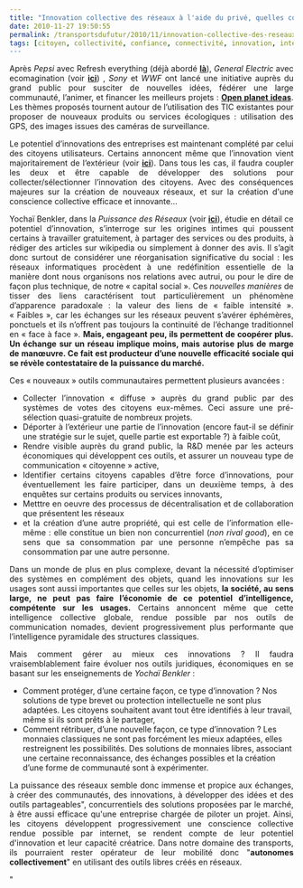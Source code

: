 ```yaml
---
title: "Innovation collective des réseaux à l'aide du privé, quelles conséquences ?"
date: 2010-11-27 19:50:55
permalink: /transportsdufutur/2010/11/innovation-collective-des-reseaux-a-laide-du-prive-quelles-consequences.html
tags: [citoyen, collectivité, confiance, connectivité, innovation, internet, open innovation, open source, partage de données, Plateforme d'idées, réseaux, Service de mobilité]
---
```


<p style="text-align: justify">Après <em>Pepsi </em>avec Refresh everything (déjà abordé <strong><a href="https://gabrielplassat.github.io/transportsdufutur/2010/03/il-parait-que-pepsi-pourrait-financer-des-motos-hybrides-.html" target="_blank">là</a></strong>), <em>General Electric </em>avec ecomagination (voir <strong><a href="https://gabrielplassat.github.io/transportsdufutur/2010/11/general-electric-se-prepare-a-devenir-le-leader-mondial-en-matiere-de-mobilite-electrique.html" target="_blank">ici</a></strong>) , <em>Sony </em>et <em>WWF </em>ont lancé une initiative auprès du grand public pour susciter de nouvelles idées, fédérer une large communauté, l’animer, et financer les meilleurs projets : <strong><a href="http://www.openplanetideas.com/">Open planet ideas</a></strong>. Les thèmes proposés tournent autour de l’utilisation des TIC existantes pour proposer de nouveaux produits ou services écologiques : utilisation des GPS, des images issues des caméras de surveillance.</p> <p style="text-align: justify">Le potentiel d’innovations des entreprises est maintenant complété par celui des citoyens utilisateurs. Certains annoncent même que l’innovation vient majoritairement de l’extérieur (voir <strong><a href="https://gabrielplassat.github.io/transportsdufutur/2010/10/creativite-et-innovations-dans-les-territoires-plus-dans-les-usages-que-dans-les-technologies.html" target="_blank">ici</a></strong>). Dans tous les cas, il faudra coupler les deux et être capable de développer des solutions pour collecter/sélectionner l’innovation des citoyens. Avec des conséquences majeures sur la création de nouveaux réseaux, et sur la création d'une conscience collective efficace et innovante... </p>  <!--more-->   <p style="text-align: justify">Yochaï Benkler, dans la <em>Puissance des Réseaux</em> (voir <strong><a href=" /2010/01/la-puissance-des-reseaux-seratelle-suffisante.html" target="_blank">ici</a></strong>), étudie en détail ce potentiel d’innovation, s’interroge sur les origines intimes qui poussent certains à travailler gratuitement, à partager des services ou des produits, à rédiger des articles sur wikipedia ou simplement à donner des avis. Il s’agit donc surtout de considérer une réorganisation significative du social : les réseaux informatiques procèdent à une redéfinition essentielle de la manière dont nous organisons nos relations avec autrui, ou pour le dire de façon plus technique, de notre « capital social ». Ces <em>nouvelles manières</em> de tisser des liens caractérisent tout particulièrement un phénomène d’apparence paradoxale : la valeur des liens de « faible intensité ». « Faibles », car les échanges sur les réseaux peuvent s’avérer éphémères, ponctuels et ils n’offrent pas toujours la continuité de l’échange traditionnel en « face à face ». <strong>Mais, engageant peu, ils permettent de coopérer plus. Un échange sur un réseau implique moins, mais autorise plus de marge de manœuvre. Ce fait est producteur d’une nouvelle efficacité sociale qui se révèle contestataire de la puissance du marché.</strong></p> <p style="text-align: justify">Ces « nouveaux » outils communautaires permettent plusieurs avancées :</p> <ul style="text-align: justify"> <li>Collecter l’innovation « diffuse » auprès du grand public par des systèmes de votes des citoyens eux-mêmes. Ceci assure une pré-sélection quasi-gratuite de nombreux projets.</li> <li>Déporter à l’extérieur une partie de l’innovation (encore faut-il se définir une stratégie sur le sujet, quelle partie est exportable ?) à faible coût,</li> <li>Rendre visible auprès du grand public, la R&D menée par les acteurs économiques qui développent ces outils, et assurer un nouveau type de communication « citoyenne » active,</li> <li>Identifier certains citoyens capables d’être force d’innovations, pour éventuellement les faire participer, dans un deuxième temps, à des enquêtes sur certains produits ou services innovants,</li> <li>Metttre en oeuvre des processus de décentralisation et de collaboration que présentent les réseaux </li> <li>et la création d’une autre propriété, qui est celle de l’information elle-même : elle constitue un bien non concurrentiel (<em>non rival good</em>), en ce sens que sa consommation par une personne n’empêche pas sa consommation par une autre personne.</li> </ul> <p style="text-align: justify">Dans un monde de plus en plus complexe, devant la nécessité d’optimiser des systèmes en complément des objets, quand les innovations sur les usages sont aussi importantes que celles sur les objets, <strong>la société, au sens large, ne peut pas faire l’économie de ce potentiel d’intelligence, compétente sur les usages.</strong> Certains annoncent même que cette intelligence collective globale, rendue possible par nos outils de communication nomades, devient progressivement plus performante que l’intelligence pyramidale des structures classiques.</p> <p style="text-align: justify">Mais comment gérer au mieux ces innovations ? Il faudra vraisemblablement faire évoluer nos outils juridiques, économiques en se basant sur les enseignements de <em>Yochaï Benkler</em> :</p> <ul> <li>Comment protéger, d’une certaine façon, ce type d’innovation ? Nos solutions de type brevet ou protection intellectuelle ne sont plus adaptées. Les citoyens souhaitent avant tout être identifiés à leur travail, même si ils sont prêts à le partager,</li> <li>Comment rétribuer, d’une nouvelle façon, ce type d’innovation ? Les monnaies classiques ne sont pas forcément les mieux adaptées, elles restreignent les possibilités. Des solutions de monnaies libres, associant une certaine reconnaissance, des échanges possibles et la création d’une forme de communauté sont à expérimenter.</li> </ul> <p style="text-align: justify">La puissance des réseaux semble donc immense et propice aux échanges, à créer des communautés, des innovations, à développer des idées et des outils partageables", concurrentiels des solutions proposées par le marché, à être aussi efficace qu'une entreprise chargée de piloter un projet. Ainsi, les citoyens développent progressivement une conscience collective rendue possible par internet, se rendent compte de leur potentiel d'innovation et leur capacité créatrice. Dans notre domaine des transports, ils pourraient rester opérateur de leur mobilité donc "<strong>autonomes collectivement</strong>" en utilisant des outils libres créés en réseaux.</p>"

